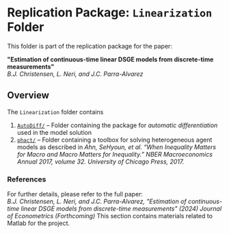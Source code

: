 # Replication Package: `Linearization` Folder

This folder is part of the replication package for the paper:

**"Estimation of continuous-time linear DSGE models from discrete-time measurements"**  
*B.J. Christensen, L. Neri, and J.C. Parra-Alvarez*

## Overview

The `Linearization` folder contains 

1. [`AutoDiff/`](AutoDiff/) – Folder containing the package for *automatic differentiation* used in the model solution
2. [`phact/`](phact/) –  Folder containing a toolbox for solving heterogeneous agent models as described in *Ahn, SeHyoun, et al. “When Inequality Matters for Macro and Macro Matters for Inequality.” NBER Macroeconomics Annual 2017, volume 32. University of Chicago Press, 2017.*

### References

For further details, please refer to the full paper:  
*B.J. Christensen, L. Neri, and J.C. Parra-Alvarez, "Estimation of continuous-time linear DSGE models from discrete-time measurements" (2024) Journal of Econometrics (Forthcoming)*
This section contains materials related to Matlab for the project.
